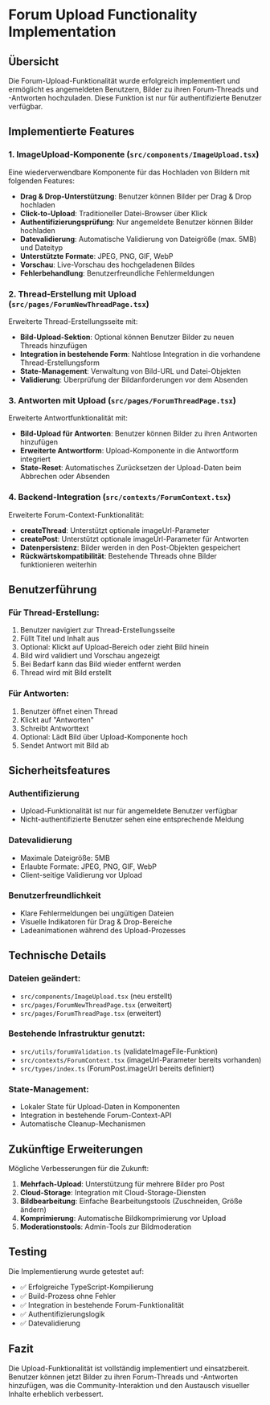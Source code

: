 # Forum Upload Functionality Implementation

## Übersicht

Die Forum-Upload-Funktionalität wurde erfolgreich implementiert und ermöglicht es angemeldeten Benutzern, Bilder zu ihren Forum-Threads und -Antworten hochzuladen. Diese Funktion ist nur für authentifizierte Benutzer verfügbar.

## Implementierte Features

### 1. ImageUpload-Komponente (`src/components/ImageUpload.tsx`)

Eine wiederverwendbare Komponente für das Hochladen von Bildern mit folgenden Features:

- **Drag & Drop-Unterstützung**: Benutzer können Bilder per Drag & Drop hochladen
- **Click-to-Upload**: Traditioneller Datei-Browser über Klick
- **Authentifizierungsprüfung**: Nur angemeldete Benutzer können Bilder hochladen
- **Datevalidierung**: Automatische Validierung von Dateigröße (max. 5MB) und Dateityp
- **Unterstützte Formate**: JPEG, PNG, GIF, WebP
- **Vorschau**: Live-Vorschau des hochgeladenen Bildes
- **Fehlerbehandlung**: Benutzerfreundliche Fehlermeldungen

### 2. Thread-Erstellung mit Upload (`src/pages/ForumNewThreadPage.tsx`)

Erweiterte Thread-Erstellungsseite mit:

- **Bild-Upload-Sektion**: Optional können Benutzer Bilder zu neuen Threads hinzufügen
- **Integration in bestehende Form**: Nahtlose Integration in die vorhandene Thread-Erstellungsform
- **State-Management**: Verwaltung von Bild-URL und Datei-Objekten
- **Validierung**: Überprüfung der Bildanforderungen vor dem Absenden

### 3. Antworten mit Upload (`src/pages/ForumThreadPage.tsx`)

Erweiterte Antwortfunktionalität mit:

- **Bild-Upload für Antworten**: Benutzer können Bilder zu ihren Antworten hinzufügen
- **Erweiterte Antwortform**: Upload-Komponente in die Antwortform integriert
- **State-Reset**: Automatisches Zurücksetzen der Upload-Daten beim Abbrechen oder Absenden

### 4. Backend-Integration (`src/contexts/ForumContext.tsx`)

Erweiterte Forum-Context-Funktionalität:

- **createThread**: Unterstützt optionale imageUrl-Parameter
- **createPost**: Unterstützt optionale imageUrl-Parameter für Antworten
- **Datenpersistenz**: Bilder werden in den Post-Objekten gespeichert
- **Rückwärtskompatibilität**: Bestehende Threads ohne Bilder funktionieren weiterhin

## Benutzerführung

### Für Thread-Erstellung:

1. Benutzer navigiert zur Thread-Erstellungsseite
2. Füllt Titel und Inhalt aus
3. Optional: Klickt auf Upload-Bereich oder zieht Bild hinein
4. Bild wird validiert und Vorschau angezeigt
5. Bei Bedarf kann das Bild wieder entfernt werden
6. Thread wird mit Bild erstellt

### Für Antworten:

1. Benutzer öffnet einen Thread
2. Klickt auf "Antworten"
3. Schreibt Antworttext
4. Optional: Lädt Bild über Upload-Komponente hoch
5. Sendet Antwort mit Bild ab

## Sicherheitsfeatures

### Authentifizierung
- Upload-Funktionalität ist nur für angemeldete Benutzer verfügbar
- Nicht-authentifizierte Benutzer sehen eine entsprechende Meldung

### Datevalidierung
- Maximale Dateigröße: 5MB
- Erlaubte Formate: JPEG, PNG, GIF, WebP
- Client-seitige Validierung vor Upload

### Benutzerfreundlichkeit
- Klare Fehlermeldungen bei ungültigen Dateien
- Visuelle Indikatoren für Drag & Drop-Bereiche
- Ladeanimationen während des Upload-Prozesses

## Technische Details

### Dateien geändert:
- `src/components/ImageUpload.tsx` (neu erstellt)
- `src/pages/ForumNewThreadPage.tsx` (erweitert)
- `src/pages/ForumThreadPage.tsx` (erweitert)

### Bestehende Infrastruktur genutzt:
- `src/utils/forumValidation.ts` (validateImageFile-Funktion)
- `src/contexts/ForumContext.tsx` (imageUrl-Parameter bereits vorhanden)
- `src/types/index.ts` (ForumPost.imageUrl bereits definiert)

### State-Management:
- Lokaler State für Upload-Daten in Komponenten
- Integration in bestehende Forum-Context-API
- Automatische Cleanup-Mechanismen

## Zukünftige Erweiterungen

Mögliche Verbesserungen für die Zukunft:

1. **Mehrfach-Upload**: Unterstützung für mehrere Bilder pro Post
2. **Cloud-Storage**: Integration mit Cloud-Storage-Diensten
3. **Bildbearbeitung**: Einfache Bearbeitungstools (Zuschneiden, Größe ändern)
4. **Komprimierung**: Automatische Bildkomprimierung vor Upload
5. **Moderationstools**: Admin-Tools zur Bildmoderation

## Testing

Die Implementierung wurde getestet auf:

- ✅ Erfolgreiche TypeScript-Kompilierung
- ✅ Build-Prozess ohne Fehler
- ✅ Integration in bestehende Forum-Funktionalität
- ✅ Authentifizierungslogik
- ✅ Datevalidierung

## Fazit

Die Upload-Funktionalität ist vollständig implementiert und einsatzbereit. Benutzer können jetzt Bilder zu ihren Forum-Threads und -Antworten hinzufügen, was die Community-Interaktion und den Austausch visueller Inhalte erheblich verbessert.